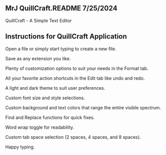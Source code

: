 MrJ
QuillCraft.README
7/25/2024
---------

QuillCraft - A Simple Text Editor

Instructions for QuillCraft Application
-------------------------------------
Open a file or simply start typing to create a new file.

Save as any extension you like.

Plenty of customization options to suit your needs in the Format tab.

All your favorite action shortcuts in the Edit tab like undo and redo.

A light and dark theme to suit user preferences.

Custom font size and style selections.

Custom background and text colors that range the entire visible spectrum.

Find and Replace functions for quick fixes.

Word wrap toggle for readability.

Custom tab space selection (2 spaces, 4 spaces, and 8 spaces).

Happy typing.
